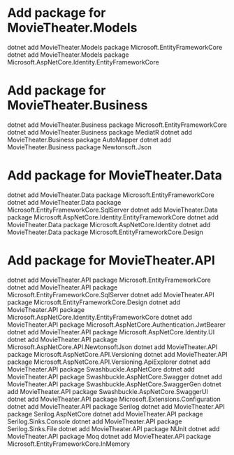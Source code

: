 # Add package for MovieTheater.Models
dotnet add MovieTheater.Models package Microsoft.EntityFrameworkCore
dotnet add MovieTheater.Models package Microsoft.AspNetCore.Identity.EntityFrameworkCore

# Add package for MovieTheater.Business
dotnet add MovieTheater.Business package Microsoft.EntityFrameworkCore
dotnet add MovieTheater.Business package MediatR
dotnet add MovieTheater.Business package AutoMapper
dotnet add MovieTheater.Business package Newtonsoft.Json

# Add package for MovieTheater.Data
dotnet add MovieTheater.Data package Microsoft.EntityFrameworkCore
dotnet add MovieTheater.Data package Microsoft.EntityFrameworkCore.SqlServer
dotnet add MovieTheater.Data package Microsoft.AspNetCore.Identity.EntityFrameworkCore
dotnet add MovieTheater.Data package Microsoft.AspNetCore.Identity
dotnet add MovieTheater.Data package Microsoft.EntityFrameworkCore.Design

# Add package for MovieTheater.API
dotnet add MovieTheater.API package Microsoft.EntityFrameworkCore
dotnet add MovieTheater.API package Microsoft.EntityFrameworkCore.SqlServer
dotnet add MovieTheater.API package Microsoft.EntityFrameworkCore.Design
dotnet add MovieTheater.API package Microsoft.AspNetCore.Identity.EntityFrameworkCore
dotnet add MovieTheater.API package Microsoft.AspNetCore.Authentication.JwtBearer
dotnet add MovieTheater.API package Microsoft.AspNetCore.Identity.UI
dotnet add MovieTheater.API package Microsoft.AspNetCore.API.NewtonsoftJson
dotnet add MovieTheater.API package Microsoft.AspNetCore.API.Versioning
dotnet add MovieTheater.API package Microsoft.AspNetCore.API.Versioning.ApiExplorer
dotnet add MovieTheater.API package Swashbuckle.AspNetCore
dotnet add MovieTheater.API package Swashbuckle.AspNetCore.Swagger
dotnet add MovieTheater.API package Swashbuckle.AspNetCore.SwaggerGen
dotnet add MovieTheater.API package Swashbuckle.AspNetCore.SwaggerUI
dotnet add MovieTheater.API package Microsoft.Extensions.Configuration
dotnet add MovieTheater.API package Serilog
dotnet add MovieTheater.API package Serilog.AspNetCore
dotnet add MovieTheater.API package Serilog.Sinks.Console
dotnet add MovieTheater.API package Serilog.Sinks.File
dotnet add MovieTheater.API package NUnit
dotnet add MovieTheater.API package Moq
dotnet add MovieTheater.API package Microsoft.EntityFrameworkCore.InMemory



